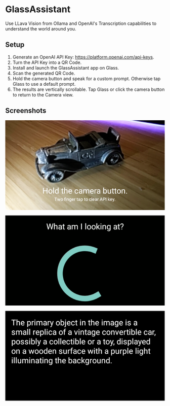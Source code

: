 # GlassAssistant

Use LLava Vision from Ollama and OpenAI's Transcription capabilities to understand the world around you.

## Setup

1. Generate an OpenAI API Key: https://platform.openai.com/api-keys.
2. Turn the API Key into a QR Code.
3. Install and launch the GlassAssistant app on Glass.
4. Scan the generated QR Code.
5. Hold the camera button and speak for a custom prompt. Otherwise tap Glass to use a default prompt.
6. The results are vertically scrollable. Tap Glass or click the camera button to return to the Camera view.


## Screenshots
![A diecast model car is visible through Glass EE2 with application usage instructions on screen.](./README/camera.png)

![A transcription of the spoken text is visible, with a loading animation underneath](./README/loading.png)

![White text on a black background: The primary object in the image is a small replica of a vintage convertible car, possibly a collectible or a toy, displayed on a wooden surface with a purple light illuminating the background.](./README/result.png)
